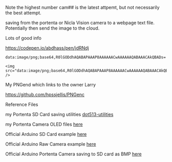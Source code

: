 
Note the highest number  cam## is the latest attpemt, but not necessarily the best attempt.


saving from the portenta or Nicla Vision camera to a webpage text file. Potentially then send the image to the cloud.


Lots of good info


https://codepen.io/abdhass/pen/jdRNdj


```
data:image/png;base64,R0lGODdhAQABAPAAAP8AAAAAACwAAAAAAQABAAACAkQBADs=
```

```
<img src="data:image/png;base64,R0lGODdhAQABAPAAAP8AAAAAACwAAAAAAQABAAACAkQBADs=" /> 

```

My PNGend which links to the owner Larry

https://github.com/hpssjellis/PNGenc



Reference Files

my Portenta SD Card saving utilities  [dot513-utilities](https://github.com/hpssjellis/portenta-pro-community-solutions/tree/main/examples/dot5-portenta-machine-learning/dot51-portenta-edge-impulse-ml/dot513-utilities)

my Portenta Camera OLED files [here](https://github.com/hpssjellis/portenta-pro-community-solutions/tree/main/examples/dot3-portenta-vision-shields/dot35-camera-and-oled)

Official Arduino SD Card example [here](https://github.com/arduino/ArduinoCore-mbed/blob/master/libraries/Portenta_SDCARD/examples/TestSDCARD/TestSDCARD.ino)

Official Arduino Raw Camera example [here](https://github.com/arduino/ArduinoCore-mbed/blob/master/libraries/Camera/examples/CameraCaptureRawBytes/CameraCaptureRawBytes.ino)

Official Arduino Portenta Camera saving to SD card as BMP [here](https://github.com/arduino-libraries/Arduino_Pro_Tutorials/blob/main/examples/Vision%20Shield%20to%20SD%20Card%20bmp/visionShieldBitmap/visionShieldBitmap.ino)





